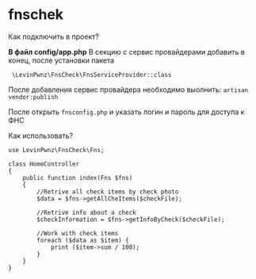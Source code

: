 # fnschek

Как подключить в проект?

**В файл config/app.php**
В секцию с сервис провайдерами добавить в конец, после установки пакета

<code> \LevinPwnz\FnsCheck\FnsServiceProvider::class</code>

После добавления сервис провайдера необходимо выолнить:
`artisan vendor:publish`

После открыть `fnsconfig.php` и указать логин и пароль для доступа к ФНС

Как использовать?

```
use LevinPwnz\FnsCheck\Fns;

class HomeController
{
    public function index(Fns $fns)
    {
        //Retrive all check items by check photo
        $data = $fns->getAllCheItems($checkFile);
        
        //Retrive info about a check
        $checkInformation = $fns->getInfoByCheck($checkFile);

        //Work with check items
        foreach ($data as $item) {
            print ($item->sum / 100);
        }
    }
}
```
